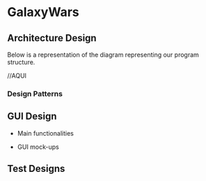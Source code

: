 # GalaxyWars

## Architecture Design

Below is a representation of the diagram representing our program structure.

//AQUI

### Design Patterns

## GUI Design

* Main functionalities

* GUI mock-ups

## Test Designs

